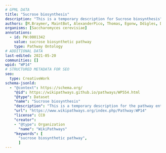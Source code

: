 ```yaml
---
# GPML DATA
title: "Sucrose biosynthesis"
description: "This is a temporary description for Sucrose biosynthesis"
authors: [M.Braymer, MaintBot, AlexanderPico, Thomas, Egonw, Ddigles, DeSl, Eweitz]
organisms: [Saccharomyces cerevisiae]
annotations:
  - id: PW:0001342
    value: sucrose biosynthetic pathway
    type: Pathway Ontology
# ADDITIONAL DATA
last-edited: 2021-05-20
communities: []
wpid: "WP14"
# STRUCTURED METADATA FOR SEO
seo:
  type: CreativeWork
schema-jsonld:
  - "@context": https://schema.org/
    "@id": https://wikipathways.github.io/pathways/WP554.html
    "@type": Dataset
    "name": "Sucrose biosynthesis"
    "description": "This is a temporary description for the pathway entitled: Sucrose biosynthesis"
    "url": "https://www.wikipathways.org/index.php/Pathway:WP14"
    "license": CC0
    "creator":
    - "@type": Organization
      "name": "WikiPathways"
    "keywords": [
      "sucrose biosynthetic pathway",
      ]
---
```

